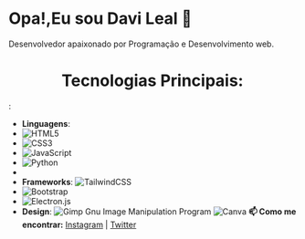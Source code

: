 # Opa!,Eu sou Davi Leal 👋
Desenvolvedor apaixonado por Programação e Desenvolvimento web. 

<h1 style="text-align:center">Tecnologias Principais: </h1>:

- **Linguagens**:
-  ![HTML5](https://img.shields.io/badge/html5-%23E34F26.svg?style=for-the-badge&logo=html5&logoColor=white)
-  ![CSS3](https://img.shields.io/badge/css3-%231572B6.svg?style=for-the-badge&logo=css3&logoColor=white)
-  ![JavaScript](https://img.shields.io/badge/javascript-%23323330.svg?style=for-the-badge&logo=javascript&logoColor=%23F7DF1E)
-  ![Python](https://img.shields.io/badge/python-3670A0?style=for-the-badge&logo=python&logoColor=ffdd54)
-  
- **Frameworks**: ![TailwindCSS](https://img.shields.io/badge/tailwindcss-%2338B2AC.svg?style=for-the-badge&logo=tailwind-css&logoColor=white)
- ![Bootstrap](https://img.shields.io/badge/bootstrap-%238511FA.svg?style=for-the-badge&logo=bootstrap&logoColor=white)
- ![Electron.js](https://img.shields.io/badge/Electron-191970?style=for-the-badge&logo=Electron&logoColor=white)
- **Design**: ![Gimp Gnu Image Manipulation Program](https://img.shields.io/badge/Gimp-657D8B?style=for-the-badge&logo=gimp&logoColor=FFFFFF)  ![Canva](https://img.shields.io/badge/Canva-%2300C4CC.svg?style=for-the-badge&logo=Canva&logoColor=white)
**📫 Como me encontrar:**
[Instagram](https://www.instagram.com/davileal.dev/) | [Twitter](https://x.com/DaviLealDev)


<!---
LaeLJs/LaeLJs is a ✨ special ✨ repository because its `README.md` (this file) appears on your GitHub profile.
You can click the Preview link to take a look at your changes.
--->
